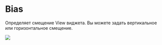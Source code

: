 # Bias

Определяет смещение View виджета. Вы можете задать вертикальное или горизонтальное смещение.

****![](https://lh3.googleusercontent.com/7sspU6ZuAWUFYcixNVqpsTHx1wEDqS80N64VnVrtupOmENtTc3Kl7tajLHhmLi8z7dhRRU7JNH0uysp5P9-Na6aYL3RasplOISI-oCC9cOjPnclagXOTkL1_98nKcPo6tlI7WIkaAVM)![](data:image/gif;base64,R0lGODlhAQABAPABAP///wAAACH5BAEKAAAALAAAAAABAAEAAAICRAEAOw== "Click and drag to move")****
